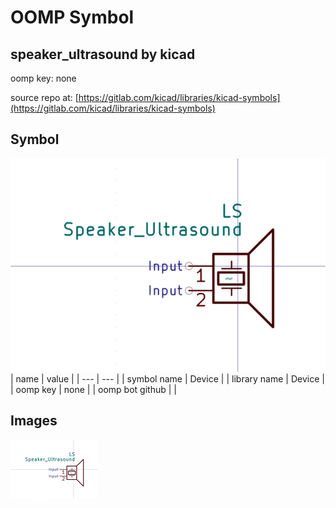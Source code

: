 # OOMP Symbol  
## speaker_ultrasound  by kicad  
  
oomp key: none  
  
source repo at: [https://gitlab.com/kicad/libraries/kicad-symbols](https://gitlab.com/kicad/libraries/kicad-symbols)  
## Symbol  
  
[![working.png](working_600.png)](working.png)  
| name | value | 
| --- | --- | 
| symbol name | Device | 
| library name | Device | 
| oomp key | none | 
| oomp bot github |  | 
## Images  
  
[![working.png](working_140.png)](working.png)  

